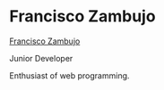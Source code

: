 # Francisco Zambujo
[Francisco Zambujo](https://www.linkedin.com/in/francisco-zambujo-189764280/)

Junior Developer

Enthusiast of web programming.
